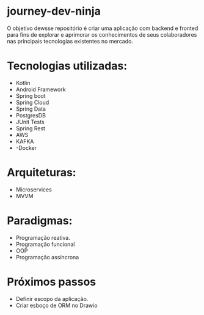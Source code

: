 # journey-dev-ninja
O objetivo dewsse repositório é criar uma aplicação com backend e fronted para fins de explorar e aprimorar os conhecimentos de seus colaboradores nas principais tecnologias existentes no mercado.

# Tecnologias utilizadas:

- Kotlin
- Android Framework
- Spring boot
- Spring Cloud
- Spring Data
- PostgresDB
-  JUnit Tests
-  Spring Rest
-  AWS
-  KAFKA
-  -Docker

# Arquiteturas:

- Microservices
- MVVM
 
 # Paradigmas:
 
 - Programação reativa.
 - Programação funcional
 - OOP
 - Programação assíncrona

# Próximos passos

- Definir escopo da aplicação.
- Criar esboço de ORM no Drawio
